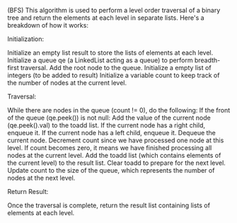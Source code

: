 (BFS) This algorithm is used to perform a level order traversal of a binary tree and return the elements at each level in separate lists. Here's a breakdown of how it works:

Initialization:

Initialize an empty list result to store the lists of elements at each level.
Initialize a queue qe (a LinkedList acting as a queue) to perform breadth-first traversal.
Add the root node to the queue.
Initialize a empty list of integers (to be added to result)
Initialize a variable count to keep track of the number of nodes at the current level.

Traversal:

While there are nodes in the queue (count != 0), do the following:
If the front of the queue (qe.peek()) is not null:
Add the value of the current node (qe.peek().val) to the toadd list.
If the current node has a right child, enqueue it.
If the current node has a left child, enqueue it.
Dequeue the current node.
Decrement count since we have processed one node at this level.
If count becomes zero, it means we have finished processing all nodes at the current level.
Add the toadd list (which contains elements of the current level) to the result list.
Clear toadd to prepare for the next level.
Update count to the size of the queue, which represents the number of nodes at the next level.

Return Result:

Once the traversal is complete, return the result list containing lists of elements at each level.
